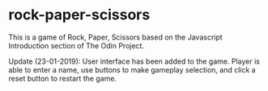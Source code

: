 # rock-paper-scissors
This is a game of Rock, Paper, Scissors based on the Javascript Introduction section of The Odin Project.

Update (23-01-2019): User interface has been added to the game. Player is able to enter a name, use buttons to make gameplay selection, and click a reset button to restart the game. 
